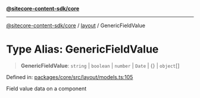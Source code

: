[**@sitecore-content-sdk/core**](../../README.md)

***

[@sitecore-content-sdk/core](../../README.md) / [layout](../README.md) / GenericFieldValue

# Type Alias: GenericFieldValue

> **GenericFieldValue**: `string` \| `boolean` \| `number` \| `Date` \| \{\} \| `object`[]

Defined in: [packages/core/src/layout/models.ts:105](https://github.com/Sitecore/content-sdk/blob/0d1933830661df0273ddb41b92f4a0934e861521/packages/core/src/layout/models.ts#L105)

Field value data on a component
